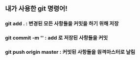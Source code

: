 ## 내가 사용한 git 명령어!

### git add . : 변경된 모든 사항들을 커밋을 하기 위해 저장

### git commit -m '' : add 로 저장된 사항들을 커밋

### git push origin master : 커밋된 사항들을 원격마스터로 날림
